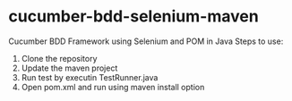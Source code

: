 # cucumber-bdd-selenium-maven
Cucumber BDD Framework using Selenium and POM in Java
Steps to use:
1. Clone the repository
2. Update the maven project
3. Run test by executin TestRunner.java
4. Open pom.xml and run using maven install option
